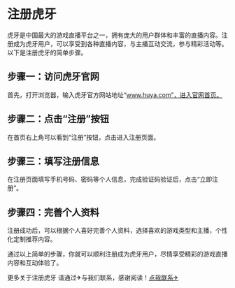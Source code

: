 # 注册虎牙

虎牙是中国最大的游戏直播平台之一，拥有庞大的用户群体和丰富的直播内容。注册成为虎牙用户，可以享受到各种直播内容，与主播互动交流，参与精彩活动等。以下是注册虎牙的简单步骤。

## 步骤一：访问虎牙官网

首先，打开浏览器，输入虎牙官方网站地址“www.huya.com”，进入官网首页。

## 步骤二：点击“注册”按钮

在首页右上角可以看到“注册”按钮，点击进入注册页面。

## 步骤三：填写注册信息

在注册页面填写手机号码、密码等个人信息，完成验证码验证后，点击“立即注册”。

## 步骤四：完善个人资料

注册成功后，可以根据个人喜好完善个人资料，选择喜欢的游戏类型和主播，个性化定制推荐内容。

通过以上简单的步骤，你就可以顺利注册成为虎牙用户，尽情享受精彩的游戏直播内容和互动体验了。

更多关于注册虎牙 请通过✈与我们联系，感谢阅读！[点我联系✈](https://plus.k02.cc)